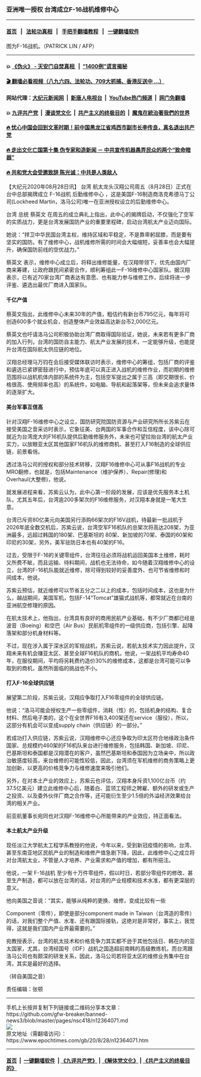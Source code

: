 ### 亚洲唯一授权 台湾成立F-16战机维修中心
------------------------

#### [首页](https://github.com/gfw-breaker/banned-news3/blob/master/README.md) &nbsp;&nbsp;|&nbsp;&nbsp; [法轮功真相](https://github.com/begood0513/basic/blob/master/README.md)  &nbsp;&nbsp;|&nbsp;&nbsp; [手把手翻墙教程](https://github.com/gfw-breaker/guides/wiki)  &nbsp;&nbsp;|&nbsp;&nbsp; [一键翻墙软件](https://github.com/gfw-breaker/nogfw/blob/master/README.md)  



<div><img alt="" class="attachment-djy_600_400 size-djy_600_400 wp-post-image" src="https://i.epochtimes.com/assets/uploads/2018/10/1810200837442378-600x400.jpg"/>
<div class="caption">
 图为F-16战机。（PATRICK LIN / AFP）
</div></div><hr/>

#### 💥 [《伪火》 - 天安门自焚真相 ](http://141.164.51.119:10000/videos/blog/weihuo.html)&nbsp; |&nbsp; [“1400例”谎言揭秘  ](http://141.164.51.119:10000/videos/blog/jiexi1400.html)

#### [ 🎬  翻墙必看视频（八九六四、法轮功、709大抓捕、香港反送中 ...）](https://github.com/gfw-breaker/links/blob/master/banned.md)

#### 网站代理：[大纪元新闻网](http://167.172.10.89:10080/gb/) &nbsp;|&nbsp; [新唐人电视台](http://167.172.10.89:8808/gb/)  &nbsp;|&nbsp; [YouTube热门频道](http://158.247.203.241/youtube.html) &nbsp;|&nbsp; [网门免翻墙](http://158.247.203.241:11000/show.aspx?name=ogHome)

#### 💥 [九评共产党](http://141.164.51.119:10000/videos/res/jiuping/)&nbsp; |&nbsp; [漫谈党文化](http://141.164.51.119:10000/videos/res/mtdwh/)&nbsp; |&nbsp; [共产主义的终极目的](http://141.164.51.119:10000/videos/res/zjmd/)&nbsp; |&nbsp; [魔鬼在統治著我們的世界](http://141.164.51.119:10000/videos/res/TheSpecter/)  

#### [ 🔥  忧心中国会回到文革时期！前中国黑龙江省鸡西市副市长李传良，真名退出共产党](http://141.164.51.119:10000/videos/news/quit01.html)

#### [ 🔥  走出文化亡国第十集 伪专家和造新闻 － 中共宣传机器愚弄民众的两个“致命暗器”](http://141.164.51.119:10000/videos/news/../res/zcwhwg/index.html)

#### [ 🔥  共和党大会受邀致辞 陈光诚：中共是人类敌人](http://141.164.51.119:10000/videos/news/cgc.html)

<div><p>
 【大纪元2020年08月28日讯】
 <ok href="https://www.epochtimes.com/gb/tag/%E5%8F%B0%E6%B9%BE.html">
  台湾
 </ok>
 航太龙头汉翔公司周五（8月28日）正式在台中总部揭牌成立
 <ok href="https://www.epochtimes.com/gb/tag/f-16%E6%88%98%E6%9C%BA.html">
  F-16战机
 </ok>
 <ok href="https://www.epochtimes.com/gb/tag/%E5%90%8E%E5%8B%A4%E7%BB%B4%E4%BF%AE%E4%B8%AD%E5%BF%83.html">
  后勤维修中心
 </ok>
 ，这是美国F-16制造商洛克希德马丁公司(Lockheed Martin，洛马公司)唯一在亚洲授权设立的后勤维修中心。
</p>
<p>
 <ok href="https://www.epochtimes.com/gb/tag/%E5%8F%B0%E6%B9%BE.html">
  台湾
 </ok>
 总统
 <ok href="https://www.epochtimes.com/gb/tag/%E8%94%A1%E8%8B%B1%E6%96%87.html">
  蔡英文
 </ok>
 在周五的成立典礼上指出，此中心的揭牌启动，不仅强化了空军的实质战力，更是台湾发展国防产业的重要里程碑，启动台湾航太产业迈向国际。
</p>
<p>
 她说：“捍卫中华民国台湾主权，维持区域和平稳定，不是靠卑躬屈膝，而是要有坚实的国防。有了维修中心，战机维修所需的时间会大幅缩短，妥善率也会大幅提升，确保国防前线的空优战力。”
</p>
<p>
 <ok href="https://www.epochtimes.com/gb/tag/%E8%94%A1%E8%8B%B1%E6%96%87.html">
  蔡英文
 </ok>
 表示，维修中心成立后，将释出维修能量，在汉翔带领下，优先由国内厂商来筹建，让政府跟民间紧密合作，顺利筹组此一F-16维修中心国家队。据汉翔表示，已有近70家台湾厂商表达有意愿、也有能力参与维修工作，后续将进一步评鉴、遴选出最优厂商进入国家队。
</p>
<h4>
 <strong>
  千亿产值
 </strong>
</h4>
<p>
 蔡英文指出，此维修中心未来30年的产值，粗估约有新台币795亿元，每年将可创造600多个就业机会，创造整体产业效益高达新台币2,000亿元。
</p>
<p>
 蔡英文也吁请洛马公司积极协助台湾厂商取得国际验证，她说，未来若有更多厂商的加入行列，台湾的国防自主能力、航太产业发展的技术，一定能够升级，也能提升台湾在国际航太供应链的地位。
</p>
<p>
 汉翔总经理马万钧在会后接受媒体联访时表示，维修中心的筹组，包括厂商的评鉴和遴选已紧锣密鼓进行中，预估年底可以真正进入战机的维修作业，而初期的维修范围将以战机机体内部的系统件为主，包括空军提出之属于三高（即交期很长、价格很高、使用频率也高）的系统件，如电脑、导航和起落架等，但未来会追求量体的逐渐扩大。
</p>
<h4>
 <strong>
  美台军事互信高
 </strong>
</h4>
<p>
 针对汉翔F-16维修中心之设立，国防研究院国防资源与产业研究所所长苏紫云在接受美国之音采访时表示，它象征美、台两国的军事合作和互信程度，该中心除可就近为台湾庞大的F16机队提供后勤维修服务外，未来也可望拉抬台湾的航太产业实力，以放眼亚太区其他国家F16机队的维修商机、甚至打入F16制造的全球供应链，前景看俏。
</p>
<p>
 透过洛马公司的授权和部分技术转移，汉翔F16维修中心可从事F16战机的专业MRO翻修，也就是，包括Maintenance（维护保养）、Repair(修理)和Overhaul(大整修)，他说。
</p>
<p>
 就发展进程来看，苏紫云认为，此中心第一阶段的发展，应该是优先服务本土机队，尤其五年后，台湾逾200多架次的F16维修服务，对汉翔本身就是一笔大生意。
</p>
<p>
 台湾已斥资80亿美元向美国另行添购66架次的F16V战机，待最新一批战机于2026年底全数交机后，苏紫云说，台湾空军F16机队的总架次将高达208架，为亚洲最多，远超过韩国的180架、巴基斯坦的 80架、新加坡的70架、泰国的60架和印尼的30架，另外，美军驻防日本也有40架的F16。
</p>
<p>
 过去，受限于F-16的关键零组件，台湾往往必须将战机运回美国本土维修，耗时又所费不眦，而且运输、待料期间，战机也无法待命，如今随着汉翔维修中心的设立，台湾的F-16机队能就近维修，除可得到较好的妥善度外、也可节省维修和时间成本，他说。
</p>
<p>
 苏紫云预估，就近维修可以节省五分之二以上的成本，包括时间成本，这也是为什么，越战期间，美国军机，包括F-14“Tomcat”雄猫式战机等，都常就近在台南的亚洲航空修理的原因。
</p>
<p>
 在航太技术上，他指出，台湾具有良好的商用民航产业基础，有不少厂商都已经是波音（Boeing）和空巴（Air Bus）民航机零组件的一级供应商，包括引擎、起降落架和部分机身材料等。
</p>
<p>
 不过，现在涉入属于深水区的军规战机，苏紫云说，若航太技术实力因此提升，汉翔未来有机会赚亚太区、甚至全球F16机队的商机，他说，一架战机平均寿命40年，在服役期间，平均将另耗费约造价30%的维修成本，这都是台湾可能可以争取到的商机，虽然所面临的挑战也不小。
</p>
<h4>
 <strong>
  打入F-16全球供应链
 </strong>
</h4>
<p>
 展望第二阶段，苏紫云说，汉翔应争取打入F16零组件的全球供应链。
</p>
<p>
 他说：“洛马可能会授权生产一些零组件，消耗（性）的，包括机身的结构、复合材料、然后电子类的，这个在全世界F16有3,400架还在service（服役），所以，这部分有机会可以变成supply chain（供应链）的一部分。”
</p>
<p>
 若成功打入供应链，苏紫云说，汉翔维修中心还应争取为印太区符合地缘政治条件国家、总规模约460架的F16机队来台进行维修服务，包括韩国、新加坡、印尼、巴基斯坦和泰国都是汉翔潜在的客户，虽然巴基斯坦和泰国因为立场亲中，所以政治敏感度较高，来台维修的可能性较低，因此，台湾须在军机维修的商务策略上更加创新，以更高的价格竞争力与维修速度来吸引他们。
</p>
<p>
 另外，在对本土产业的效应上，苏紫云也评估，汉翔本身斥资1,100亿台币（约37.5亿美元）建立此维修中心后，随着白、蓝领工程师之聘雇、额外的研发或生产之投资、以及委外伙伴厂商之合作等，还可能衍生至少1.5倍的外溢经济效果给台湾的相关产业。
</p>
<p>
 前亚航董事长宛同也对汉翔F-16维修中心所能带来的产业效应，持正面看法。
</p>
<h4>
 <strong>
  本土航太产业升级
 </strong>
</h4>
<p>
 现任淡江大学航太工程学系教授的他说，今年以来，受到新冠疫情的影响，台湾、甚至东南亚地区民航产业的制造和维修产值急剧下降，因此，此维修中心之成立将对台湾航太业，不管是人才培养、产业需求和产值的增加，都有所挹注。
</p>
<p>
 他说，一架
 <ok href="https://www.epochtimes.com/gb/tag/f-16%E6%88%98%E6%9C%BA.html">
  F-16战机
 </ok>
 至少有十万件零组件，假以时日，若部分零组件的修改、甚至生产制造，都可以放在台湾的话，对台湾的产业规模和技术水准，都有更深层的意义。
</p>
<p>
 他向美国之音说：“其实，能够从纯粹的更换、维修，变成比较有一些
</p>
<p>
 Component（零件），即使是部分component made in Taiwan（台湾造的零件）的话，对我们整个产值、水准、还有跟国际接轨，这绝对是非常好，事实上，我觉得，这就是我们国内产业界最需要的。”
</p>
<p>
 宛教授表示，台湾的航太技术和价格竞争力其实都不逊于其他包括日、韩在内的亚太国家，尤其，台湾经国号（IDF）战机之国造超前南韩的高级教练机，而台湾跟洛马公司也有颇深的研发关系，因此，洛马公司若将亚太区的维修业务集中在台湾，其实是最好的选择。
</p>
<p>
 （转自美国之音）
</p>
<p>
 责任编辑：张顿
</p>
</div>
<hr/>
手机上长按并复制下列链接或二维码分享本文章：<br/>
https://github.com/gfw-breaker/banned-news3/blob/master/pages/nsc418/n12364071.md <br/>
<a href='https://github.com/gfw-breaker/banned-news3/blob/master/pages/nsc418/n12364071.md'><img src='https://github.com/gfw-breaker/banned-news3/blob/master/pages/nsc418/n12364071.md.png'/></a> <br/>
原文地址（需翻墙访问）：https://www.epochtimes.com/gb/20/8/28/n12364071.htm


------------------------
#### [首页](https://github.com/gfw-breaker/banned-news3/blob/master/README.md) &nbsp;|&nbsp; [一键翻墙软件](https://github.com/gfw-breaker/nogfw/blob/master/README.md) &nbsp;| [《九评共产党》](https://github.com/gfw-breaker/9ping.md/blob/master/README.md#九评之一评共产党是什么) | [《解体党文化》](https://github.com/gfw-breaker/jtdwh.md/blob/master/README.md) | [《共产主义的终极目的》](https://github.com/gfw-breaker/gczydzjmd.md/blob/master/README.md)


<img src='http://gfw-breaker.win/banned-news3/pages/nsc418/n12364071.md' width='0px' height='0px'/>
